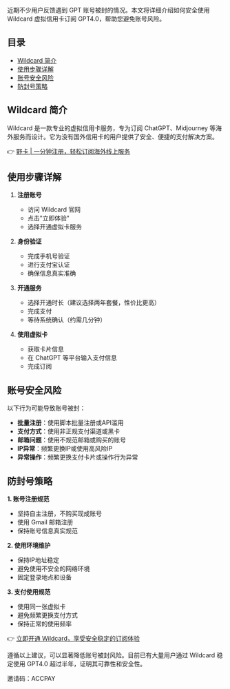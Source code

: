 近期不少用户反馈遇到 GPT 账号被封的情况。本文将详细介绍如何安全使用 Wildcard 虚拟信用卡订阅 GPT4.0，帮助您避免账号风险。

## **目录**

- [Wildcard 简介](#wildcard-简介)
- [使用步骤详解](#使用步骤详解)
- [账号安全风险](#账号安全风险)
- [防封号策略](#防封号策略)

## **Wildcard 简介**

Wildcard 是一款专业的虚拟信用卡服务，专为订阅 ChatGPT、Midjourney 等海外服务而设计。它为没有国外信用卡的用户提供了安全、便捷的支付解决方案。

👉 [野卡 | 一分钟注册，轻松订阅海外线上服务](https://bit.ly/bewildcard)

## **使用步骤详解**

1. **注册账号**
   - 访问 Wildcard 官网
   - 点击"立即体验"
   - 选择开通虚拟卡服务

2. **身份验证**
   - 完成手机号验证
   - 进行支付宝认证
   - 确保信息真实准确

3. **开通服务**
   - 选择开通时长（建议选择两年套餐，性价比更高）
   - 完成支付
   - 等待系统确认（约需几分钟）

4. **使用虚拟卡**
   - 获取卡片信息
   - 在 ChatGPT 等平台输入支付信息
   - 完成订阅

## **账号安全风险**

以下行为可能导致账号被封：

- **批量注册**：使用脚本批量注册或API滥用
- **支付方式**：使用非正规支付渠道或黑卡
- **邮箱问题**：使用不规范邮箱或购买的账号
- **IP异常**：频繁更换IP或使用高风险IP
- **异常操作**：频繁更换支付卡片或操作行为异常

## **防封号策略**

**1. 账号注册规范**
- 坚持自主注册，不购买现成账号
- 使用 Gmail 邮箱注册
- 保持账号信息真实规范

**2. 使用环境维护**
- 保持IP地址稳定
- 避免使用不安全的网络环境
- 固定登录地点和设备

**3. 支付使用规范**
- 使用同一张虚拟卡
- 避免频繁更换支付方式
- 保持正常的使用频率

👉 [立即开通 Wildcard，享受安全稳定的订阅体验](https://bit.ly/bewildcard)

遵循以上建议，可以显著降低账号被封风险。目前已有大量用户通过 Wildcard 稳定使用 GPT4.0 超过半年，证明其可靠性和安全性。

邀请码：ACCPAY